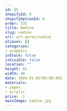 ```yaml
---
id: 85
shopifyId: 0
shopifyOptionId: 0
order: 535
title: Nadine
slug: nadine
url: art-works/nadine
aliases: []
categories:
- graphics
inStock: false
isVisible: false
location: ""
height: 65
width: 40
date: 2009-01-01T00:00:00Z
materials:
- paper
- acrylic
price: -1
mainImage: nadine.jpg
---
```

